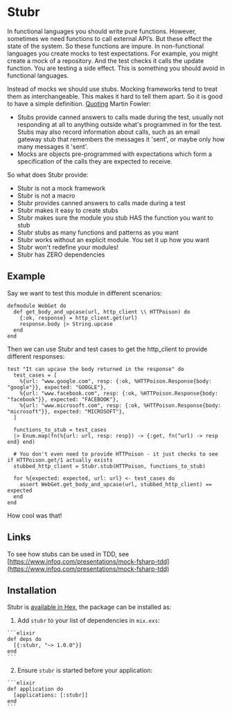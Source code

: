 # Stubr

In functional languages you should write pure functions. However, sometimes we need functions to call external API’s. But these effect the state of the system. So these functions are impure. In non-functional languages you create mocks to test expectations. For example, you might create a mock of a repository. And the test checks it calls the update function. You are testing a side effect. This is something you should avoid in functional languages. 

Instead of mocks we should use stubs. Mocking frameworks tend to treat them as interchangeable. This makes it hard to tell them apart. So it is good to have a simple definition. [Quoting](http://martinfowler.com/articles/mocksArentStubs.html) Martin Fowler:

* Stubs provide canned answers to calls made during the test, usually not responding at all to anything outside what's programmed in for the test. Stubs may also record information about calls, such as an email gateway stub that remembers the messages it 'sent', or maybe only how many messages it 'sent'.
* Mocks are objects pre-programmed with expectations which form a specification of the calls they are expected to receive.

So what does Stubr provide:

* Stubr is not a mock framework
* Stubr is not a macro
* Stubr provides canned answers to calls made during a test
* Stubr makes it easy to create stubs
* Stubr makes sure the module you stub HAS the function you want to stub
* Stubr stubs as many functions and patterns as you want
* Stubr works without an explicit module. You set it up how you want
* Stubr won't redefine your modules!
* Stubr has ZERO dependencies

## Example
Say we want to test this module in different scenarios:

```
defmodule WebGet do
  def get_body_and_upcase(url, http_client \\ HTTPoison) do
    {:ok, response} = http_client.get(url)
    response.body |> String.upcase
  end
end
```

Then we can use Stubr and test cases to get the http_client to provide different responses:

```
test "It can upcase the body returned in the response" do
  test_cases = [
    %{url: "www.google.com", resp: {:ok, %HTTPoison.Response{body: "google"}}, expected: "GOOGLE"},
    %{url: "www.facebook.com", resp: {:ok, %HTTPoison.Response{body: "facebook"}}, expected: "FACEBOOK"},
    %{url: "www.microsoft.com", resp: {:ok, %HTTPoison.Response{body: "microsoft"}}, expected: "MICROSOFT"},
  ]

  functions_to_stub = test_cases
  |> Enum.map(fn(%{url: url, resp: resp}) -> {:get, fn(^url) -> resp end} end)
  
  # You don't even need to provide HTTPoison - it just checks to see if HTTPoison.get/1 actually exists
  stubbed_http_client = Stubr.stub(HTTPoison, functions_to_stub)

  for %{expected: expected, url: url} <- test_cases do
    assert WebGet.get_body_and_upcase(url, stubbed_http_client) == expected
  end
end
```

How cool was that!

## Links

To see how stubs can be used in TDD, see [https://www.infoq.com/presentations/mock-fsharp-tdd](https://www.infoq.com/presentations/mock-fsharp-tdd)

## Installation

Stubr is [available in Hex](https://hex.pm/packages/stubr), the package can be installed as:

  1. Add `stubr` to your list of dependencies in `mix.exs`:

    ```elixir
    def deps do
      [{:stubr, "~> 1.0.0"}]
    end
    ```

  2. Ensure `stubr` is started before your application:

    ```elixir
    def application do
      [applications: [:stubr]]
    end
    ```

